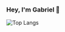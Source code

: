 ### Hey, I'm Gabriel :wave:

![Top Langs](https://github-readme-stats.vercel.app/api/top-langs/?username=souogabrielrdgs&layout=compact&theme=github_dark)
